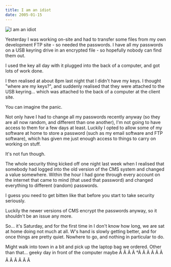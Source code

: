 ```yaml
---
title: I am an idiot
date: 2005-01-15
---
```


![I am an idiot](https://source.unsplash.com/s9CC2SKySJM/1600x900)

Yesterday I was working on-site and had to transfer some files from my own development FTP site - so needed the passwords. I have all my passwords on a USB keyring drive in an encrypted file - so hopefully nobody can find them out.

I used the key all day with it plugged into the back of a computer, and got lots of work done.

I then realised at about 8pm last night that I didn't have my keys. I thought "where are my keys?", and suddenly realised that they were attached to the USB keyring... which was attached to the back of a computer at the client site.

You can imagine the panic.

Not only have I had to change all my passwords recently anyway (so they are all now random, and different than one another), I'm not going to have access to them for a few days at least. Luckily I opted to allow some of my software at home to store a password (such as my email software and FTP software), which has given me just enough access to things to carry on working on stuff.

It's not fun though.

The whole security thing kicked off one night last week when I realised that somebody had logged into the old version of the CMS system and changed a value somewhere. Within the hour I had gone through every account on the internet that came to mind (that used that password) and changed everything to different (random) passwords.

I guess you need to get bitten like that before you start to take security seriously.

Luckily the newer versions of CMS encrypt the passwords anyway, so it shouldn't be an issue any more.

So... it's Saturday, and for the first time in I don't know how long, we are sat at home doing not much at all. W's hand is slowly getting better, and for once things are pretty quiet. Nowhere to go, and nothing in particular to do.

Might walk into town in a bit and pick up the laptop bag we ordered. Other than that... geeky day in front of the computer maybe Ã Ã Ã Ã °Ã Ã Ã Ã Ã Ã Ã Ã Ã Ã Ã Ã 